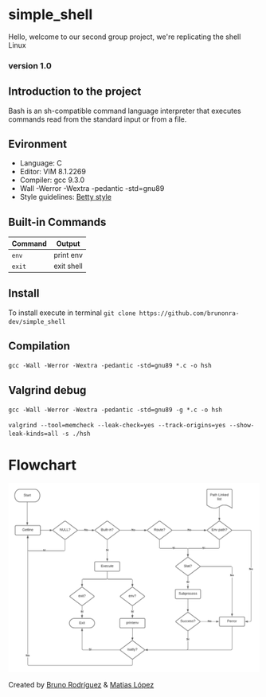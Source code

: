 # simple_shell

Hello, welcome to our second group project, we're replicating the shell Linux

### version 1.0

## Introduction to the project

Bash is an sh-compatible command language interpreter that executes commands read from the standard input or from a file.

## Evironment
- Language: C
- Editor: VIM 8.1.2269
- Compiler: gcc 9.3.0
- Wall -Werror -Wextra -pedantic -std=gnu89
- Style guidelines: [Betty style](https://github.com/holbertonschool/Betty/wiki)

## Built-in Commands

| Command    | Output          |
|------------|-----------------|
| `env`      | print env       |
| `exit`     | exit shell      |

## Install
To install execute in terminal
`git clone https://github.com/brunonra-dev/simple_shell`

## Compilation

`gcc -Wall -Werror -Wextra -pedantic -std=gnu89 *.c -o hsh`

## Valgrind debug

`gcc -Wall -Werror -Wextra -pedantic -std=gnu89 -g *.c -o hsh`

`valgrind --tool=memcheck --leak-check=yes --track-origins=yes --show-leak-kinds=all -s ./hsh`

# Flowchart

![Flowchart](https://raw.githubusercontent.com/brunonra-dev/simple_shell/main/flowchartnew2.png)

Created by [Bruno Rodríguez](https://github.com/brunonra-dev/) & [Matias López](https://github.com/Matilop15)
